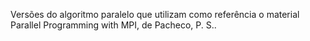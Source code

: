 Versões do algoritmo paralelo que utilizam como referência o material Parallel Programming with MPI, de Pacheco, P. S..
